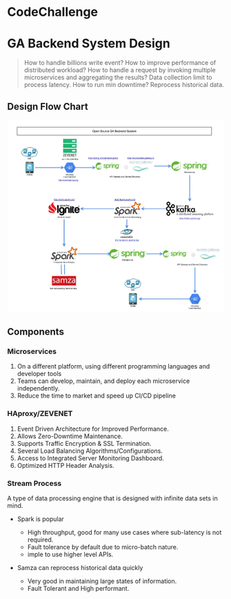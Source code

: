# CodeChallenge
# GA Backend System Design

> How to handle billions write event?
> How to improve performance of distributed workload?
> How to handle a request by invoking multiple microservices and aggregating the results?
> Data collection limit to process latency.
> How to run min downtime?
> Reprocess historical data.

## Design Flow Chart
![](https://raw.githubusercontent.com/IMLemon/CodeChallenge/master/GA%20backend%20system%20design/GA%20backend%20system%20design.jpg)

## Components
### Microservices
1. On a different platform, using different programming languages and developer tools
2. Teams can develop, maintain, and deploy each microservice independently.
3. Reduce the time to market and speed up CI/CD pipeline

### HAproxy/ZEVENET
1. Event Driven Architecture for Improved Performance.
2. Allows Zero-Downtime Maintenance. 
3. Supports Traffic Encryption & SSL Termination. 
4. Several Load Balancing Algorithms/Configurations. 
5. Access to Integrated Server Monitoring Dashboard. 
6. Optimized HTTP Header Analysis.

### Stream Process
A type of data processing engine that is designed with infinite data sets in mind. 

* Spark is popular 

   * High throughput, good for many use cases where sub-latency is not required.
   * Fault tolerance by default due to micro-batch nature.
   * imple to use higher level APIs.

* Samza can reprocess historical data quickly

   * Very good in maintaining large states of information.
   * Fault Tolerant and High performant.
